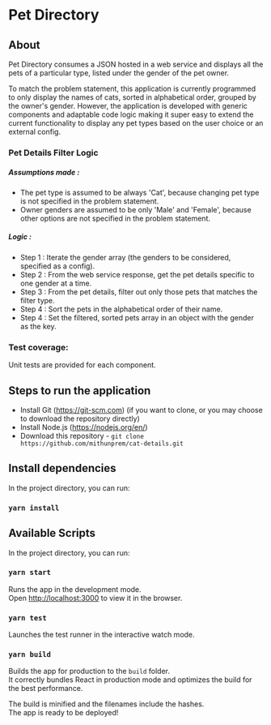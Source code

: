 # Pet Directory

## About
Pet Directory consumes a JSON hosted in a web service and displays all the pets of a particular type, listed under the gender of the pet owner. <br>

To match the problem statement, this application is currently programmed to only display the names of cats, sorted in alphabetical order, grouped by the owner's gender. However, the application is developed with generic components and adaptable code logic making it super easy to extend the current functionality to display any pet types based on the user choice or an external config.<br>

### Pet Details Filter Logic
##### Assumptions made :
- The pet type is assumed to be always 'Cat', because changing pet type is not specified in the problem statement.<br>
- Owner genders are assumed to be only 'Male' and 'Female', because other options are not specified in the problem statement. <br>
##### Logic :
* Step 1 : Iterate the gender array (the genders to be considered, specified as a config). <br>
* Step 2 : From the web service response, get the pet details specific to one gender at a time. <br>
* Step 3 : From the pet details, filter out only those pets that matches the filter type.<br>
* Step 4 : Sort the pets in the alphabetical order of their name. <br>
* Step 4 : Set the filtered, sorted pets array in an object with the gender as the key.<br>

### Test coverage:
Unit tests are provided for each component.

## Steps to run the application

- Install Git (https://git-scm.com) (if you want to clone, or you may choose to download the repository directly)<br>
- Install Node.js (https://nodejs.org/en/)<br>
- Download this repository - `git clone https://github.com/mithunprem/cat-details.git`

## Install dependencies

In the project directory, you can run:

### `yarn install`

## Available Scripts

In the project directory, you can run:

### `yarn start`

Runs the app in the development mode.<br>
Open [http://localhost:3000](http://localhost:3000) to view it in the browser.

### `yarn test`

Launches the test runner in the interactive watch mode.<br>

### `yarn build`

Builds the app for production to the `build` folder.<br />
It correctly bundles React in production mode and optimizes the build for the best performance.

The build is minified and the filenames include the hashes.<br />
The app is ready to be deployed!
